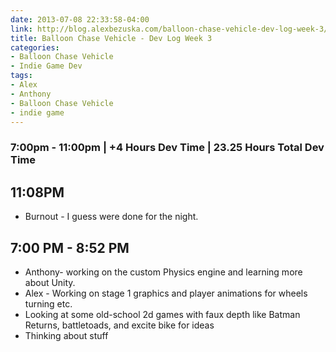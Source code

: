 ```yaml
---
date: 2013-07-08 22:33:58-04:00
link: http://blog.alexbezuska.com/balloon-chase-vehicle-dev-log-week-3/
title: Balloon Chase Vehicle - Dev Log Week 3
categories:
- Balloon Chase Vehicle
- Indie Game Dev
tags:
- Alex
- Anthony
- Balloon Chase Vehicle
- indie game
---
```


### 7:00pm - 11:00pm | +4 Hours Dev Time | 23.25 Hours Total Dev Time

## 11:08PM

-   Burnout - I guess were done for the night.

## 7:00 PM - 8:52 PM

-   Anthony- working on the custom Physics engine and learning more about Unity.
-   Alex - Working on stage 1 graphics and player animations for wheels turning etc.
-   Looking at some old-school 2d games with faux depth like Batman Returns, battletoads, and excite bike for ideas
-   Thinking about stuff
